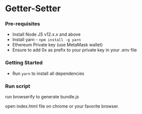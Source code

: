 # Getter-Setter

### Pre-requisites

- Install Node JS v12.x.x and above
- Install yarn - `npm install -g yarn`
- Ethereum Private key (use MetaMask wallet)
- Ensure to add 0x as prefix to your private key in your .env file

### Getting Started

- Run `yarn` to install all dependencies

### Run script

run browserify <scriptfile> to generate bundle.js

open index.html file on chrome or your favorite browser.
